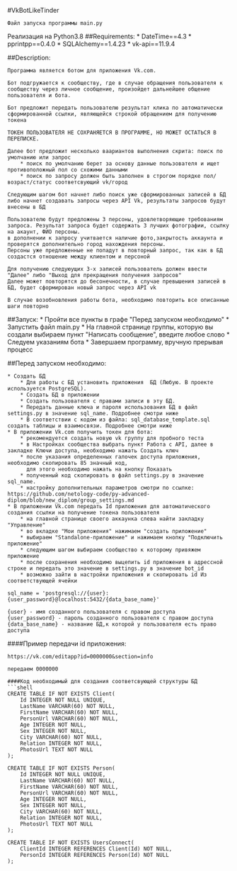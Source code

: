 #VkBotLikeTinder
```
Файл запуска программы main.py
``` 
Реализация на Python3.8
##Requirements:
    * DateTime==4.3
    * pprintpp==0.4.0
    * SQLAlchemy==1.4.23
    * vk-api==11.9.4

##Description:
```
Программа является ботом для приложения Vk.com. 

Бот подгружается к сообществу, где в случае обращения пользователя к сообществу через личное сообщение, произойдет дальнейшее общение пользователя и бота.

Бот предложит передать пользователю результат клика по автоматически сформированной ссылки, являющейся строкой обращением для получению токена

ТОКЕН ПОЛЬЗОВАТЕЛЯ НЕ СОХРАНЯЕТСЯ В ПРОГРАММЕ, НО МОЖЕТ ОСТАТЬСЯ В ПЕРЕПИСКЕ.

Далее бот предложит несколько ваариантов выполнения скрита: поиск по умолчанию или запрос
    * поиск по умолчанию берет за основу данные пользователя и ищет противоположный пол со схожими данными
    * поиск по запросу должен быть заполнен в строгом порядке пол/возраст/статус соответсвующий vk/город
    
Следующим шагом бот начнет либо поиск уже сформированных записей в БД либо начнет создавать запросы через API Vk, результаты запросов будут внесены в БД

Пользователю будут предложены 3 персоны, удовлетворяющие требованиям запроса. Результат запроса будет содержать 3 лучших фотографии, ссылку на акаунт, ФИО персоны.
в дополнении к запросу учитвается наличие фото,закрытость аккаунта и проверятся дополнительно город нахождения персоны.
Персоны уже предложенные не попадут в повторный запрос, так как в БД создастся отношение между клиентом и персоной

Для получению следуюущих 3-х записей пользователь должен ввести "Далее" либо "Выход для прекращения получения запросов"
Далее может повторятся до бесонечности, в случае превышения записей в БД, будет сформирован новый запрос через API vk

В случае возобновления работы бота, необходимо повторить все описанные шаги повторно
```
##Запуск:
    * Пройти все пункты в графе "Перед запуском необходимо"
    * Запустить файл main.py
    * На главной странице группы, которую вы создали выбираем пункт "Написать сообщение", введите любое слово
    * Следуем указаниям бота
    * Завершаем программу, вручную прерывая процесс    


##Перед запуском необходимо:

    * Создать БД
        * Для работы с БД установить приложения  БД (Любую. В проекте используется PostgreSQL).
        * Создать БД в приложении
        * Создать пользователя с правами записи в эту БД.
        * Передать данные ключа и пароля использования БД в файл settings.py в значение sql_name. Подробнее смотри ниже
        * В соответствии с кодом из файла: sql_database_template.sql создать таблицы и взаимосвязи. Подробнее смотри ниже
    * В приложении Vk.com получить токен для бота:
        * рекомендуется создать новую vk группу для пробного теста
        * в Настройках сообщества выбрать пункт Работа с API, далее в закладке Ключи доступа, необходимо нажать Создать ключ
        * после указания определенных галочек доступа приложения, необходимо скопировать 85 значный код, 
          для этого необходимо нажать на кнопку Показать
        * полученный код скопировать в файл settings.py в значение sql_name.
        * настройку дополнительных параметров смотри по ссылке: https://github.com/netology-code/py-advanced-diplom/blob/new_diplom/group_settings.md
    * В приложении Vk.com передать Id приложения для автоматического создания ссылки на получение токена пользователя
        * на главной странице своего аккаунка слева найти закладку "Управление"
        * во вкладке "Мои приложения" нажимаем "создать приложение"
        * выбираем "Standalone-приложение" и нажимаем кнопку "Подключить приложение"
        * следующим шагом выбираем сообщество к которому привяжем приложение
        * после сохранения необходимо выцепить id приложения в адрессной строке и передать это значение в settings.py в значение bot_id
        * возможно зайти в настройки приложения и скопировать id Из соответствующей ячейки
```shell
sql_name = 'postgresql://{user}:{user_password}@localhost:5432/{data_base_name}'

{user} - имя созданного пользователя с правом доступа
{user_password} - пароль созданного пользователя с правом доступа
{data_base_name} - название БД,к которой у пользователя есть право доступа
```
####Пример передачи id приложения:
```shell
https://vk.com/editapp?id=0000000&section=info

передаем 0000000

####Код необходимый для создания соответсвующей структуры БД
```shell
CREATE TABLE IF NOT EXISTS Client(
	Id INTEGER NOT NULL UNIQUE,
	LastName VARCHAR(60) NOT NULL,
	FirstName VARCHAR(60) NOT NULL,
	PersonUrl VARCHAR(60) NOT NULL,
	Age INTEGER NOT NULL,
	Sex INTEGER NOT NULL,
	City VARCHAR(60) NOT NULL,
	Relation INTEGER NOT NULL,
	PhotosUrl TEXT NOT NULL
);

CREATE TABLE IF NOT EXISTS Person(
	Id INTEGER NOT NULL UNIQUE,
	LastName VARCHAR(60) NOT NULL,
	FirstName VARCHAR(60) NOT NULL,
	PersonUrl VARCHAR(60) NOT NULL,
	Age INTEGER NOT NULL,
	Sex INTEGER NOT NULL,
	City VARCHAR(60) NOT NULL,
	Relation INTEGER NOT NULL,
	PhotosUrl TEXT NOT NULL
);

CREATE TABLE IF NOT EXISTS UsersConnect(
	ClientId INTEGER REFERENCES Client(Id) NOT NULL,
	PersonId INTEGER REFERENCES Person(Id) NOT NULL
);	
```



